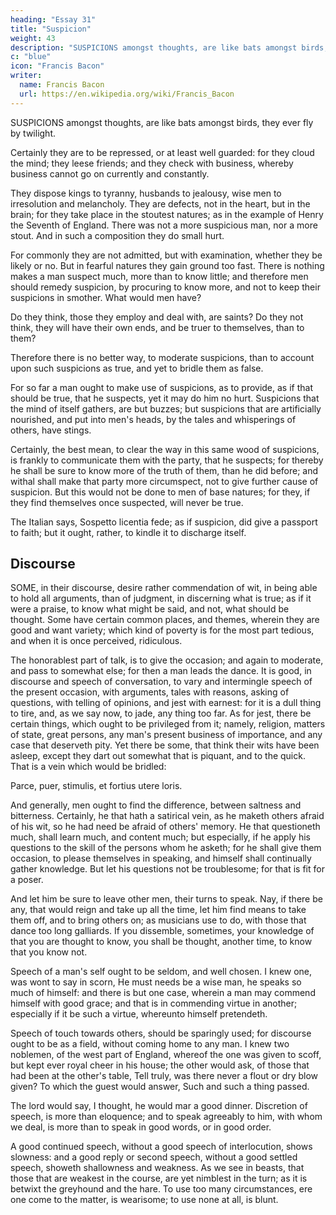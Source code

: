 ```yaml
---
heading: "Essay 31"
title: "Suspicion"
weight: 43
description: "SUSPICIONS amongst thoughts, are like bats amongst birds, they ever fly by twilight"
c: "blue"
icon: "Francis Bacon"
writer:
  name: Francis Bacon
  url: https://en.wikipedia.org/wiki/Francis_Bacon
---
```



SUSPICIONS amongst thoughts, are like bats amongst birds, they ever fly by twilight. 

Certainly they are to be repressed, or at least well guarded: for they cloud the mind; they leese friends; and they check with business, whereby business cannot go on currently and constantly. 

They dispose kings to tyranny, husbands to jealousy, wise men to irresolution and melancholy. They are defects, not in the heart, but in the brain; for they take place in the stoutest natures; as in the example of Henry the Seventh of England. There was not a more suspicious man, nor a more stout. And in such a composition they do small hurt.

For commonly they are not admitted, but with examination, whether they be likely or no. But in fearful natures they gain ground too fast. There is nothing makes a man suspect much, more than to know little; and therefore men should remedy suspicion, by procuring to know more, and not to keep their suspicions in smother. What would men have? 

Do they think, those they employ and deal with, are saints? Do they not think, they will have their own ends, and be truer to themselves, than to them? 

Therefore there is no better way, to moderate suspicions, than to account upon such suspicions as true, and yet to bridle them as false. 

For so far a man ought to make use of suspicions, as to provide, as if that should be true, that he suspects, yet it may do him no hurt. Suspicions that the mind of itself gathers, are but buzzes; but suspicions that are artificially nourished, and put into men's heads, by the tales and whisperings of others, have stings. 

Certainly, the best mean, to clear the way in this same wood of suspicions, is frankly to communicate them with the party, that he suspects; for thereby he shall be sure to know more of the truth of them, than he did before; and withal shall make that party more circumspect, not to give further cause of suspicion. But this would not be done to men of base natures; for they, if they find themselves once suspected, will never be true. 

The Italian says, Sospetto licentia fede; as if suspicion, did give a passport to faith; but it ought, rather, to kindle it to discharge itself.



## Discourse

SOME, in their discourse, desire rather commendation of wit, in being able to hold all arguments, than of judgment, in discerning what is true; as if it were a praise, to know what might be said, and not, what should be thought. Some have certain common places, and themes, wherein they are good and want variety; which kind of poverty is for the most part tedious, and when it is once perceived, ridiculous.

The honorablest part of talk, is to give the occasion; and again to moderate, and pass to somewhat else; for then a man leads the dance. It is good, in discourse and speech of conversation, to vary and intermingle speech of the present occasion, with arguments, tales with reasons, asking of questions, with telling of opinions, and jest with earnest: for it is a dull thing to tire, and, as we say now, to jade, any thing too far. As for jest, there be certain things, which ought to be privileged from it; namely, religion, matters of state, great persons, any man's present business of importance, and any case that deserveth pity. Yet there be some, that think their wits have been asleep, except they dart out somewhat that is piquant, and to the quick. That is a vein which would be bridled:

Parce, puer, stimulis, et fortius utere loris.

And generally, men ought to find the difference, between saltness and bitterness. Certainly, he that hath a satirical vein, as he maketh others afraid of his wit, so he had need be afraid of others' memory. He that questioneth much, shall learn much, and content much; but especially, if he apply his questions to the skill of the persons whom he asketh; for he shall give them occasion, to please themselves in speaking, and himself shall continually gather knowledge. But let his questions not be troublesome; for that is fit for a poser. 

And let him be sure to leave other men, their turns to speak. Nay, if there be any, that would reign and take up all the time, let him find means to take them off, and to bring others on; as musicians use to do, with those that dance too long galliards. If you dissemble, sometimes, your knowledge of that you are thought to know, you shall be thought, another time, to know that you know not.

Speech of a man's self ought to be seldom, and well chosen. I knew one, was wont to say in scorn, He must needs be a wise man, he speaks so much of himself: and there is but one case, wherein a man may commend himself with good grace; and that is in commending virtue in another; especially if it be such a virtue, whereunto himself pretendeth. 

Speech of touch towards others, should be sparingly used; for discourse ought to be as a field, without coming home to any man. I knew two noblemen, of the west part of England, whereof the one was given to scoff, but kept ever royal cheer in his house; the other would ask, of those that had been at the other's table, Tell truly, was there never a flout or dry blow given? To which the guest would answer, Such and such a thing passed. 

The lord would say, I thought, he would mar a good dinner. Discretion of speech, is more than eloquence; and to speak agreeably to him, with whom we deal, is more than to speak in good words, or in good order. 

A good continued speech, without a good speech of interlocution, shows slowness: and a good reply or second speech, without a good settled speech, showeth shallowness and weakness. As we see in beasts, that those that are weakest in the course, are yet nimblest in the turn; as it is betwixt the greyhound and the hare. To use too many circumstances, ere one come to the matter, is wearisome; to use none at all, is blunt.
